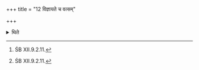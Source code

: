 +++
title = "12 विज्ञायते च वत्सम्"

+++

<details><summary>थिते</summary>

12. And it is known (from a Brāhmaṇa-text).[^1] He Gives the calf (in the first offering) (and) the mother-cow in the latter (performance).[^1]  

[^1]: ŚB XII.9.2.11.  
</details>
